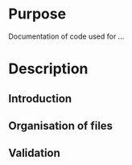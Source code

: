 # Purpose
Documentation of code used for ...

# Description

## Introduction

## Organisation of files

## Validation


